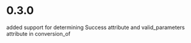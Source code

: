 # 0.3.0

added support for determining Success attribute and valid_parameters attribute in conversion_of
